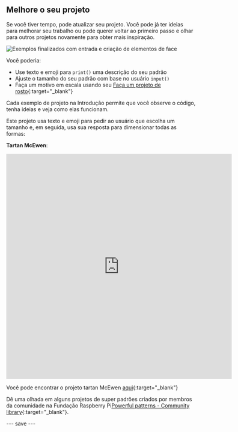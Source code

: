 ## Melhore o seu projeto

Se você tiver tempo, pode atualizar seu projeto. Você pode já ter ideias para melhorar seu trabalho ou pode querer voltar ao primeiro passo e olhar para outros projetos novamente para obter mais inspiração.

![Exemplos finalizados com entrada e criação de elementos de face](images/upgrade.gif)

Você poderia:
- Use texto e emoji para `print()` uma descrição do seu padrão
- Ajuste o tamanho do seu padrão com base no usuário `input()`
- Faça um motivo em escala usando seu [Faça um projeto de rosto](https://projects.raspberrypi.org/en/projects/make-a-face){:target="_blank"}

Cada exemplo de projeto na Introdução permite que você observe o código, tenha ideias e veja como elas funcionam.

Este projeto usa texto e emoji para pedir ao usuário que escolha um tamanho e, em seguida, usa sua resposta para dimensionar todas as formas:

**Tartan McEwen**:
<iframe src="https://editor.raspberrypi.org/en/embed/viewer/mcewen-tartan-example" width="600" height="600" frameborder="0" marginwidth="0" marginheight="0" allowfullscreen>
</iframe>

Você pode encontrar o projeto tartan McEwen [aqui](https://editor.raspberrypi.org/en/projects/mcewen-tartan-example){:target="_blank"}

Dê uma olhada em alguns projetos de super padrões criados por membros da comunidade na Fundação Raspberry Pi[Powerful patterns - Community library](https://wke.lt/w/s/yyNPQT){:target="_blank"}.

--- save ---

